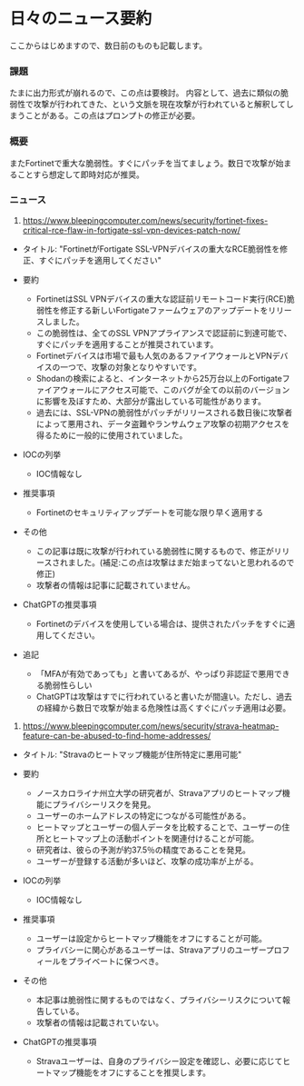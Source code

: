# 日々のニュース要約

ここからはじめますので、数日前のものも記載します。

### 課題

たまに出力形式が崩れるので、この点は要検討。
内容として、過去に類似の脆弱性で攻撃が行われてきた、という文脈を現在攻撃が行われていると解釈してしまうことがある。この点はプロンプトの修正が必要。

### 概要

またFortinetで重大な脆弱性。すぐにパッチを当てましょう。数日で攻撃が始まることすら想定して即時対応が推奨。

### ニュース

1. https://www.bleepingcomputer.com/news/security/fortinet-fixes-critical-rce-flaw-in-fortigate-ssl-vpn-devices-patch-now/

- タイトル: "FortinetがFortigate SSL-VPNデバイスの重大なRCE脆弱性を修正、すぐにパッチを適用してください"

- 要約
    - FortinetはSSL VPNデバイスの重大な認証前リモートコード実行(RCE)脆弱性を修正する新しいFortigateファームウェアのアップデートをリリースしました。
    - この脆弱性は、全てのSSL VPNアプライアンスで認証前に到達可能で、すぐにパッチを適用することが推奨されています。
    - Fortinetデバイスは市場で最も人気のあるファイアウォールとVPNデバイスの一つで、攻撃の対象となりやすいです。
    - Shodanの検索によると、インターネットから25万台以上のFortigateファイアウォールにアクセス可能で、このバグが全ての以前のバージョンに影響を及ぼすため、大部分が露出している可能性があります。
    - 過去には、SSL-VPNの脆弱性がパッチがリリースされる数日後に攻撃者によって悪用され、データ盗難やランサムウェア攻撃の初期アクセスを得るために一般的に使用されていました。

- IOCの列挙
    - IOC情報なし

- 推奨事項
    - Fortinetのセキュリティアップデートを可能な限り早く適用する

- その他
    - この記事は既に攻撃が行われている脆弱性に関するもので、修正がリリースされました。(補足:この点は攻撃はまだ始まってないと思われるので修正)
    - 攻撃者の情報は記事に記載されていません。

- ChatGPTの推奨事項
    - Fortinetのデバイスを使用している場合は、提供されたパッチをすぐに適用してください。

- 追記
    - 「MFAが有効であっても」と書いてあるが、やっぱり非認証で悪用できる脆弱性らしい
    - ChatGPTは攻撃はすでに行われていると書いたが間違い。ただし、過去の経緯から数日で攻撃が始まる危険性は高くすぐにパッチ適用は必要。

1. https://www.bleepingcomputer.com/news/security/strava-heatmap-feature-can-be-abused-to-find-home-addresses/

- タイトル: "Stravaのヒートマップ機能が住所特定に悪用可能"

- 要約
    - ノースカロライナ州立大学の研究者が、Stravaアプリのヒートマップ機能にプライバシーリスクを発見。
    - ユーザーのホームアドレスの特定につながる可能性がある。
    - ヒートマップとユーザーの個人データを比較することで、ユーザーの住所とヒートマップ上の活動ポイントを関連付けることが可能。
    - 研究者は、彼らの予測が約37.5％の精度であることを発見。
    - ユーザーが登録する活動が多いほど、攻撃の成功率が上がる。

- IOCの列挙
    - IOC情報なし

- 推奨事項
    - ユーザーは設定からヒートマップ機能をオフにすることが可能。
    - プライバシーに関心があるユーザーは、Stravaアプリのユーザープロフィールをプライベートに保つべき。

- その他
    - 本記事は脆弱性に関するものではなく、プライバシーリスクについて報告している。
    - 攻撃者の情報は記載されていない。

- ChatGPTの推奨事項
    - Stravaユーザーは、自身のプライバシー設定を確認し、必要に応じてヒートマップ機能をオフにすることを推奨します。
